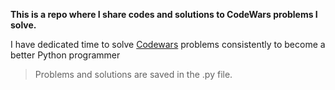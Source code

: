 **This is a repo where I share codes and solutions to CodeWars problems I solve.**

I have dedicated time to solve [Codewars](https://www.codewars.com/users/cyberholics) problems consistently to become a better Python programmer

> Problems and solutions are saved in the .py file.
